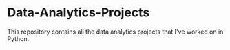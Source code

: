 # Data-Analytics-Projects
This repository contains all the data analytics projects that I've worked on in Python.
